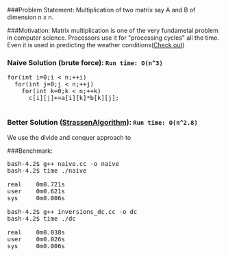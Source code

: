 ###Problem Statement:
Multiplication of two matrix say A and B of dimension n x n.

###Motivation:
Matrix multiplication is one of the very fundametal problem in computer science. Processors use it for "processing cycles" all the time. Even it is used in predicting the weather conditions([Check out](http://www.ias.ac.in/resonance/Volumes/18/04/0368-0377.pdf))

### Naive Solution (brute force): `Run time: O(n^3)`
<pre>
for(int i=0;i &lt n;++i)
  for(int j=0;j &lt n;++j)
    for(int k=0;k &lt n;++k)
      c[i][j]+=a[i][k]*b[k][j];

</pre>
### Better Solution ([StrassenAlgorithm](http://en.wikipedia.org/wiki/Strassen_algorithm)): `Run time: O(n^2.8)`
We use the divide and conquer approach to 

###Benchmark:
<pre>
bash-4.2$ g++ naive.cc -o naive
bash-4.2$ time ./naive

real    0m0.721s
user    0m0.621s
sys     0m0.006s

bash-4.2$ g++ inversions_dc.cc -o dc
bash-4.2$ time ./dc

real    0m0.038s
user    0m0.026s
sys     0m0.006s
</pre>
